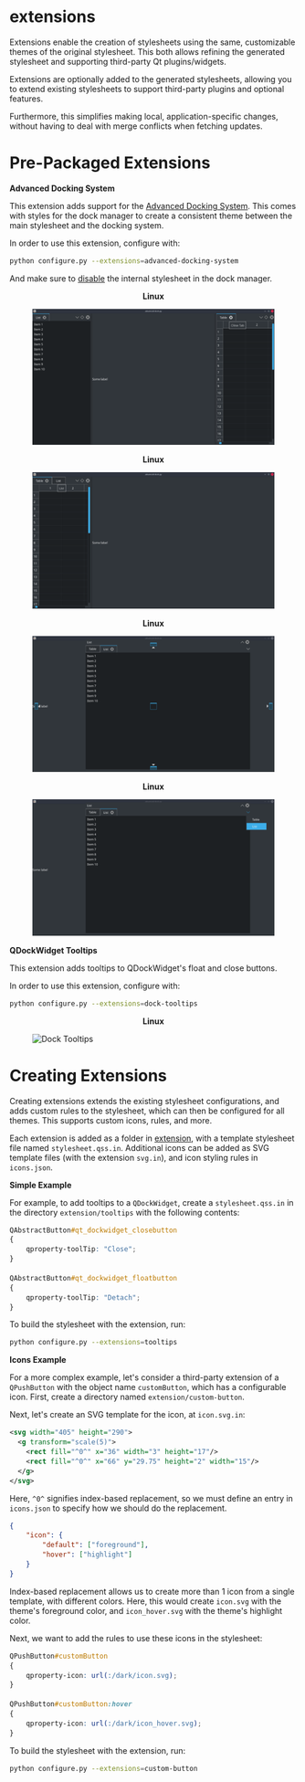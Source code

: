extensions
==========

Extensions enable the creation of stylesheets using the same, customizable themes of the original stylesheet. This both allows refining the generated stylesheet and supporting third-party Qt plugins/widgets.

Extensions are optionally added to the generated stylesheets, allowing you to extend existing stylesheets to support third-party plugins and optional features.

Furthermore, this simplifies making local, application-specific changes, without having to deal with merge conflicts when fetching updates.

# Pre-Packaged Extensions

**Advanced Docking System**

This extension adds support for the [Advanced Docking System](https://github.com/githubuser0xFFFF/Qt-Advanced-Docking-System). This comes with styles for the dock manager to create a consistent theme between the main stylesheet and the docking system.

In order to use this extension, configure with:

```bash
python configure.py --extensions=advanced-docking-system
```

And make sure to [disable](https://github.com/githubuser0xFFFF/Qt-Advanced-Docking-System/blob/master/doc/user-guide.md#disabling-the-internal-style-sheet) the internal stylesheet in the dock manager.

<p align="center"><b>Linux</b></p>
<figure>
    <img 
        alt="Advanced Docking System View 1"
        src="/assets/advanced-docking-system1.png" 
        title="AdvancedDockingSystem1" 
    />
</figure>

<p align="center"><b>Linux</b></p>
<figure>
    <img 
        alt="Advanced Docking System View 2"
        src="/assets/advanced-docking-system2.png" 
        title="AdvancedDockingSystem2" 
    />
</figure>

<p align="center"><b>Linux</b></p>
<figure>
    <img 
        alt="Advanced Docking System View 3"
        src="/assets/advanced-docking-system3.png" 
        title="AdvancedDockingSystem3" 
    />
</figure>

<p align="center"><b>Linux</b></p>
<figure>
    <img 
        alt="Advanced Docking System View 4"
        src="/assets/advanced-docking-system4.png" 
        title="AdvancedDockingSystem4" 
    />
</figure>

**QDockWidget Tooltips**

This extension adds tooltips to QDockWidget's float and close buttons.

In order to use this extension, configure with:

```bash
python configure.py --extensions=dock-tooltips
```

<p align="center"><b>Linux</b></p>
<figure>
    <img 
        alt="Dock Tooltips"
        src="/assets/dock-tooltips.png" 
        title="DockTooltips" 
    />
</figure>

# Creating Extensions

Creating extensions extends the existing stylesheet configurations, and adds custom rules to the stylesheet, which can then be configured for all themes. This supports custom icons, rules, and more.

Each extension is added as a folder in [extension](/extension), with a template stylesheet file named `stylesheet.qss.in`. Additional icons can be added as SVG template files (with the extension `svg.in`), and icon styling rules in `icons.json`.

**Simple Example**

For example, to add tooltips to a `QDockWidget`, create a `stylesheet.qss.in`  in the directory `extension/tooltips` with the following contents:

```css
QAbstractButton#qt_dockwidget_closebutton
{
    qproperty-toolTip: "Close";
}

QAbstractButton#qt_dockwidget_floatbutton
{
    qproperty-toolTip: "Detach";
}
```

To build the stylesheet with the extension, run:

```bash
python configure.py --extensions=tooltips
```

**Icons Example**

For a more complex example, let's consider a third-party extension of a `QPushButton` with the object name `customButton`, which has a configurable icon. First, create a directory named `extension/custom-button`.

Next, let's create an SVG template for the icon, at `icon.svg.in`:

```svg
<svg width="405" height="290">
  <g transform="scale(5)">
    <rect fill="^0^" x="36" width="3" height="17"/>
    <rect fill="^0^" x="66" y="29.75" height="2" width="15"/>
  </g>
</svg>
```

Here, `^0^` signifies index-based replacement, so we must define an entry in 
`icons.json` to specify how we should do the replacement.

```json
{
    "icon": {
        "default": ["foreground"],
        "hover": ["highlight"]
    }
}
```

Index-based replacement allows us to create more than 1 icon from a single template, with different colors. Here, this would create `icon.svg` with the theme's foreground color, and `icon_hover.svg` with the theme's highlight color.

Next, we want to add the rules to use these icons in the stylesheet:

```css
QPushButton#customButton
{
    qproperty-icon: url(:/dark/icon.svg);
}

QPushButton#customButton:hover
{
    qproperty-icon: url(:/dark/icon_hover.svg);
}
```

To build the stylesheet with the extension, run:

```bash
python configure.py --extensions=custom-button
```
